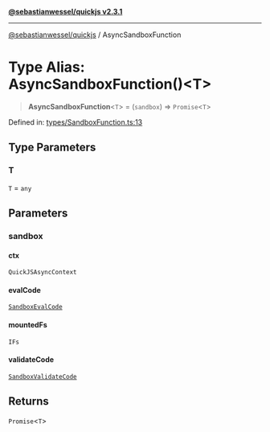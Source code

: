 [**@sebastianwessel/quickjs v2.3.1**](../README.md)

***

[@sebastianwessel/quickjs](../globals.md) / AsyncSandboxFunction

# Type Alias: AsyncSandboxFunction()\<T\>

> **AsyncSandboxFunction**\<`T`\> = (`sandbox`) => `Promise`\<`T`\>

Defined in: [types/SandboxFunction.ts:13](https://github.com/sebastianwessel/quickjs/blob/main/src/types/SandboxFunction.ts#L13)

## Type Parameters

### T

`T` = `any`

## Parameters

### sandbox

#### ctx

`QuickJSAsyncContext`

#### evalCode

[`SandboxEvalCode`](SandboxEvalCode.md)

#### mountedFs

`IFs`

#### validateCode

[`SandboxValidateCode`](SandboxValidateCode.md)

## Returns

`Promise`\<`T`\>
